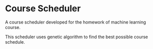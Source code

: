 # Course Scheduler
A course scheduler developed for the homework of machine learning course. 

This scheduler uses genetic algorithm to find the best possible course schedule.
